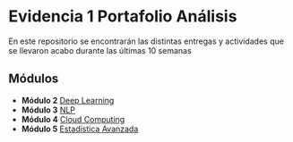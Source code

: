 # Evidencia 1 Portafolio Análisis
En este repositorio se encontrarán las distintas entregas y actividades que se llevaron acabo durante las últimas 10 semanas

## Módulos
- **Módulo 2** [Deep Learning](https://github.com/analucia2107/Evidencia1PortafolioAnalisis/tree/83fdd953e1a8ac5594da511d3f56b9460ab45018/Modulo%202)
- **Módulo 3** [NLP](https://github.com/analucia2107/Evidencia1PortafolioAnalisis/tree/83fdd953e1a8ac5594da511d3f56b9460ab45018/Modulo%203)
- **Módulo 4** [Cloud Computing](https://github.com/analucia2107/Evidencia1PortafolioAnalisis/tree/ebe91aac5582e27e0559e7ca92be3eb47f8a9f90/Modulo%204)
- **Módulo 5** [Estadística Avanzada](https://github.com/analucia2107/Evidencia1PortafolioAnalisis/tree/ebe91aac5582e27e0559e7ca92be3eb47f8a9f90/Modulo%205)
